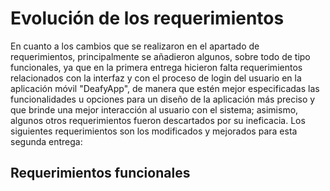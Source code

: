 # Evolución de los requerimientos 
En cuanto a los cambios que se realizaron en el apartado de requerimientos, principalmente se añadieron algunos, sobre todo de tipo funcionales, ya que en la primera entrega hicieron falta requerimientos relacionados con la interfaz y con el proceso de login del usuario en la aplicación móvil "DeafyApp", de manera que estén mejor especificadas las funcionalidades u opciones para un diseño de la aplicación más preciso y que brinde una mejor interacción al usuario con el sistema; asimismo, algunos otros requerimientos fueron descartados por su ineficacia. Los siguientes requerimientos son los modificados y mejorados para esta segunda entrega:
## Requerimientos funcionales

